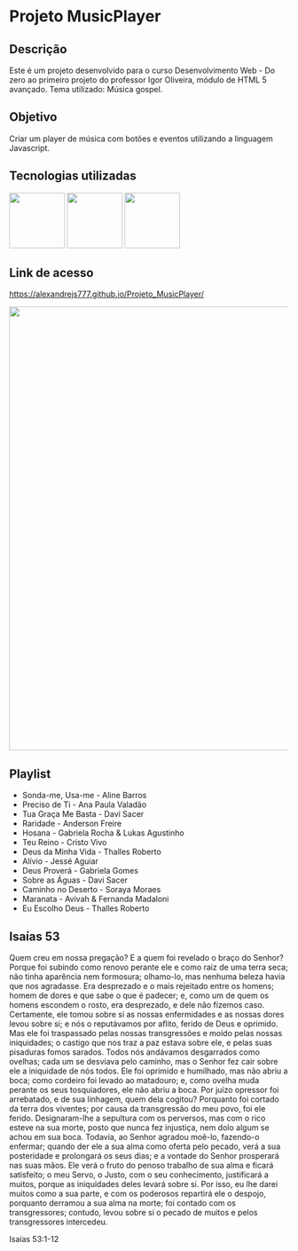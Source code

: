 # Projeto MusicPlayer

<h2>Descrição</h2>

  Este é um projeto desenvolvido para o curso Desenvolvimento Web - Do zero ao primeiro projeto do professor Igor Oliveira, módulo de HTML 5 avançado. Tema utilizado:
  Música gospel.

<h2>Objetivo</h2>

  Criar um player de música com botões e eventos utilizando a linguagem Javascript.

<h2>Tecnologias utilizadas</h2>

  <img width="100px" src="https://user-images.githubusercontent.com/85634326/129466078-52ab8e30-b728-4c3e-99f6-1f11ed42ecd6.png"> <img width="100px" src="https://user-images.githubusercontent.com/85634326/129466080-01002450-b2d7-4a54-a076-92c30b256f6f.png"> <img width="100px" src="https://user-images.githubusercontent.com/85634326/129466286-2b64b448-38b2-4e09-a06a-3eb0b5e5b662.png">
 
<h2>Link de acesso</h2>

  <a href="https://alexandrejs777.github.io/Projeto_MusicPlayer/">https://alexandrejs777.github.io/Projeto_MusicPlayer/</a>
  
  <img width="800px" src="https://user-images.githubusercontent.com/85634326/129466634-2aa865c0-692a-42b5-a172-9c8190990081.png">
  
<h2>Playlist</h2>

<ul>
  <li>Sonda-me, Usa-me   - Aline Barros </li>
  <li>Preciso de Ti      - Ana Paula Valadão </li>
  <li>Tua Graça Me Basta - Davi Sacer </li>
  <li>Raridade           - Anderson Freire </li>
  <li>Hosana             - Gabriela Rocha & Lukas Agustinho </li>
  <li>Teu Reino          - Cristo Vivo </li>
  <li>Deus da Minha Vida - Thalles Roberto </li>
  <li>Alívio             - Jessé Aguiar </li>
  <li>Deus Proverá       - Gabriela Gomes </li>
  <li>Sobre as Águas     - Davi Sacer </li>
  <li>Caminho no Deserto - Soraya Moraes </li>
  <li>Maranata           - Avivah & Fernanda Madaloni </li>
  <li>Eu Escolho Deus    - Thalles Roberto </li>
</ul>

<h2>Isaías 53</h2>

Quem creu em nossa pregação? E a quem foi revelado o braço do Senhor?
Porque foi subindo como renovo perante ele e como raiz de uma terra seca; não tinha aparência nem formosura; olhamo-lo, mas nenhuma beleza havia que nos agradasse.
Era desprezado e o mais rejeitado entre os homens; homem de dores e que sabe o que é padecer; e, como um de quem os homens escondem o rosto, era desprezado, e dele não fizemos caso.
Certamente, ele tomou sobre si as nossas enfermidades e as nossas dores levou sobre si; e nós o reputávamos por aflito, ferido de Deus e oprimido.
Mas ele foi traspassado pelas nossas transgressões e moído pelas nossas iniquidades; o castigo que nos traz a paz estava sobre ele, e pelas suas pisaduras fomos sarados.
Todos nós andávamos desgarrados como ovelhas; cada um se desviava pelo caminho, mas o Senhor fez cair sobre ele a iniquidade de nós todos.
Ele foi oprimido e humilhado, mas não abriu a boca; como cordeiro foi levado ao matadouro; e, como ovelha muda perante os seus tosquiadores, ele não abriu a boca.
Por juízo opressor foi arrebatado, e de sua linhagem, quem dela cogitou? Porquanto foi cortado da terra dos viventes; por causa da transgressão do meu povo, foi ele ferido.
Designaram-lhe a sepultura com os perversos, mas com o rico esteve na sua morte, posto que nunca fez injustiça, nem dolo algum se achou em sua boca.
Todavia, ao Senhor agradou moê-lo, fazendo-o enfermar; quando der ele a sua alma como oferta pelo pecado, verá a sua posteridade e prolongará os seus dias; e a vontade do Senhor prosperará nas suas mãos.
Ele verá o fruto do penoso trabalho de sua alma e ficará satisfeito; o meu Servo, o Justo, com o seu conhecimento, justificará a muitos, porque as iniquidades deles levará sobre si.
Por isso, eu lhe darei muitos como a sua parte, e com os poderosos repartirá ele o despojo, porquanto derramou a sua alma na morte; foi contado com os transgressores; contudo, levou sobre si o pecado de muitos e pelos transgressores intercedeu.

Isaías 53:1-12
